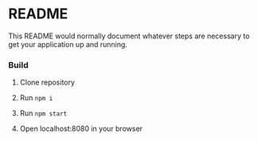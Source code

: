 # README #

This README would normally document whatever steps are necessary to get your application up and running.

### Build ###

1. Clone repository

2. Run `npm i`

3. Run `npm start`

4. Open localhost:8080 in your browser
